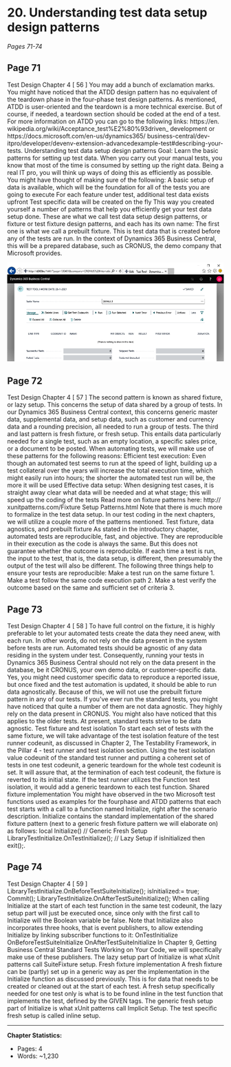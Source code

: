 # 20. Understanding test data setup design patterns
*Pages 71-74*
## Page 71
Test Design Chapter 4 [ 56 ] You may add a bunch of exclamation marks. You might have noticed that the ATDD design pattern has no equivalent of the teardown phase in the four-phase test design patterns. As mentioned, ATDD is user-oriented and the teardown is a more technical exercise.
But of course, if needed, a teardown section should be coded at the end of a test. For more information on ATDD you can go to the following links: https:/​/​en.​wikipedia.​org/​wiki/​Acceptance_​test%E2%80%93driven_ development or https:/​/​docs.​microsoft.​com/​en-​us/​dynamics365/ business-​central/​dev-​itpro/​developer/​devenv-​extension-​advancedexample-​test#describing-​your-​tests.
Understanding test data setup design patterns Goal: Learn the basic patterns for setting up test data. When you carry out your manual tests, you know that most of the time is consumed by setting up the right data.
Being a real IT pro, you will think up ways of doing this as efficiently as possible. You might have thought of making sure of the following: A basic setup of data is available, which will be the foundation for all of the tests you are going to execute For each feature under test, additional test data exists upfront Test specific data will be created on the fly This way you created yourself a number of patterns that help you efficiently get your test data setup done.
These are what we call test data setup design patterns, or fixture or test fixture design patterns, and each has its own name: The first one is what we call a prebuilt fixture. This is test data that is created before any of the tests are run.
In the context of Dynamics 365 Business Central, this will be a prepared database, such as CRONUS, the demo company that Microsoft provides. 

![Image from page 71](../images/page_71_img_19.png)

## Page 72
Test Design Chapter 4 [ 57 ] The second pattern is known as shared fixture, or lazy setup. This concerns the setup of data shared by a group of tests. In our Dynamics 365 Business Central context, this concerns generic master data, supplemental data, and setup data, such as customer and currency data and a rounding precision, all needed to run a group of tests.
The third and last pattern is fresh fixture, or fresh setup. This entails data particularly needed for a single test, such as an empty location, a specific sales price, or a document to be posted. When automating tests, we will make use of these patterns for the following reasons: Efficient test execution: Even though an automated test seems to run at the speed of light, building up a test collateral over the years will increase the total execution time, which might easily run into hours; the shorter the automated test run will be, the more it will be used Effective data setup: When designing test cases, it is straight away clear what data will be needed and at what stage; this will speed up the coding of the tests Read more on fixture patterns here: http:/​/​xunitpatterns.​com/​Fixture Setup Patterns.​html Note that there is much more to formalize in the test data setup.
In our test coding in the next chapters, we will utilize a couple more of the patterns mentioned. Test fixture, data agnostics, and prebuilt fixture As stated in the introductory chapter, automated tests are reproducible, fast, and objective.
They are reproducible in their execution as the code is always the same. But this does not guarantee whether the outcome is reproducible. If each time a test is run, the input to the test, that is, the data setup, is different, then presumably the output of the test will also be different.
The following three things help to ensure your tests are reproducible: Make a test run on the same fixture 1. Make a test follow the same code execution path 2. Make a test verify the outcome based on the same and sufficient set of criteria 3.

## Page 73
Test Design Chapter 4 [ 58 ] To have full control on the fixture, it is highly preferable to let your automated tests create the data they need anew, with each run. In other words, do not rely on the data present in the system before tests are run.
Automated tests should be agnostic of any data residing in the system under test. Consequently, running your tests in Dynamics 365 Business Central should not rely on the data present in the database, be it CRONUS, your own demo data, or customer-specific data.
Yes, you might need customer specific data to reproduce a reported issue, but once fixed and the test automation is updated, it should be able to run data agnostically. Because of this, we will not use the prebuilt fixture pattern in any of our tests.
If you've ever run the standard tests, you might have noticed that quite a number of them are not data agnostic. They highly rely on the data present in CRONUS. You might also have noticed that this applies to the older tests.
At present, standard tests strive to be data agnostic. Test fixture and test isolation To start each set of tests with the same fixture, we will take advantage of the test isolation feature of the test runner codeunit, as discussed in Chapter 2, The Testability Framework, in the Pillar 4 - test runner and test isolation section.
Using the test isolation value codeunit of the standard test runner and putting a coherent set of tests in one test codeunit, a generic teardown for the whole test codeunit is set. It will assure that, at the termination of each test codeunit, the fixture is reverted to its initial state.
If the test runner utilizes the Function test isolation, it would add a generic teardown to each test function. Shared fixture implementation You might have observed in the two Microsoft test functions used as examples for the fourphase and ATDD patterns that each test starts with a call to a function named Initialize, right after the scenario description.
Initialize contains the standard implementation of the shared fixture pattern (next to a generic fresh fixture pattern we will elaborate on) as follows: local Initialize() // Generic Fresh Setup LibraryTestInitialize.OnTestInitialize(<codeunit id>); <generic fresh data initialization> // Lazy Setup if isInitialized then exit();.

## Page 74
Test Design Chapter 4 [ 59 ] LibraryTestInitialize.OnBeforeTestSuiteInitialize(<codeunit id>); <shared data initialization> isInitialized:= true; Commit(); LibraryTestInitialize.OnAfterTestSuiteInitialize(<codeunit id>); When calling Initialize at the start of each test function in the same test codeunit, the lazy setup part will just be executed once, since only with the first call to Initialize will the Boolean variable be false.
Note that Initialize also incorporates three hooks, that is event publishers, to allow extending Initialize by linking subscriber functions to it: OnTestInitialize OnBeforeTestSuiteInitialize OnAfterTestSuiteInitialize In Chapter 9, Getting Business Central Standard Tests Working on Your Code, we will specifically make use of these publishers.
The lazy setup part of Initialize is what xUnit patterns call SuiteFixture setup. Fresh fixture implementation A fresh fixture can be (partly) set up in a generic way as per the implementation in the Initialize function as discussed previously.
This is for data that needs to be created or cleaned out at the start of each test. A fresh setup specifically needed for one test only is what is to be found inline in the test function that implements the test, defined by the GIVEN tags.
The generic fresh setup part of Initialize is what xUnit patterns call Implicit Setup. The test specific fresh setup is called inline setup. 

---
**Chapter Statistics:**
- Pages: 4
- Words: ~1,230
